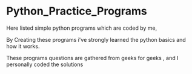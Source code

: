 # Python_Practice_Programs

Here listed simple python programs which are coded by me,

By Creating these programs i've strongly learned the python basics and how it works.

These programs questions are gathered from geeks for geeks , and I personally coded the solutions
